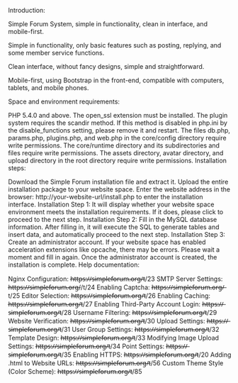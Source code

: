 Introduction:

Simple Forum System, simple in functionality, clean in interface, and mobile-first.

Simple in functionality, only basic features such as posting, replying, and some member service functions.

Clean interface, without fancy designs, simple and straightforward.

Mobile-first, using Bootstrap in the front-end, compatible with computers, tablets, and mobile phones.

Space and environment requirements:

PHP 5.4.0 and above.
The open_ssl extension must be installed.
The plugin system requires the scandir method. If this method is disabled in php.ini by the disable_functions setting, please remove it and restart.
The files db.php, params.php, plugins.php, and web.php in the core/config directory require write permissions.
The core/runtime directory and its subdirectories and files require write permissions.
The assets directory, avatar directory, and upload directory in the root directory require write permissions.
Installation steps:

Download the Simple Forum installation file and extract it.
Upload the entire installation package to your website space.
Enter the website address in the browser: http://your-website-url/install.php to enter the installation interface.
Installation Step 1: It will display whether your website space environment meets the installation requirements. If it does, please click to proceed to the next step.
Installation Step 2: Fill in the MySQL database information. After filling in, it will execute the SQL to generate tables and insert data, and automatically proceed to the next step.
Installation Step 3: Create an administrator account. If your website space has enabled acceleration extensions like opcache, there may be errors. Please wait a moment and fill in again.
Once the administrator account is created, the installation is complete.
Help documentation:

Nginx Configuration: h̶t̶t̶p̶s̶:̶/̶/̶s̶i̶m̶p̶l̶e̶f̶o̶r̶u̶m̶.̶o̶r̶g̶/̶t/23
SMTP Server Settings: h̶t̶t̶p̶s̶:̶/̶/̶s̶i̶m̶p̶l̶e̶f̶o̶r̶u̶m̶.̶o̶r̶g̶//t/24
Enabling Captcha: h̶t̶t̶p̶s̶:̶/̶/̶s̶i̶m̶p̶l̶e̶f̶o̶r̶u̶m̶.̶o̶r̶g̶/̶t/25
Editor Selection: h̶t̶t̶p̶s̶:̶/̶/̶s̶i̶m̶p̶l̶e̶f̶o̶r̶u̶m̶.̶o̶r̶g̶/̶t/26
Enabling Caching: h̶t̶t̶p̶s̶:̶/̶/̶s̶i̶m̶p̶l̶e̶f̶o̶r̶u̶m̶.̶o̶r̶g̶/̶t/27
Enabling Third-Party Account Login: h̶t̶t̶p̶s̶:̶/̶/̶s̶i̶m̶p̶l̶e̶f̶o̶r̶u̶m̶.̶o̶r̶g̶/̶t/28
Username Filtering: h̶t̶t̶p̶s̶:̶/̶/̶s̶i̶m̶p̶l̶e̶f̶o̶r̶u̶m̶.̶o̶r̶g̶/̶t/29
Website Verification: h̶t̶t̶p̶s̶:̶/̶/̶s̶i̶m̶p̶l̶e̶f̶o̶r̶u̶m̶.̶o̶r̶g̶/̶t/30
Upload Settings: h̶t̶t̶p̶s̶:̶/̶/̶s̶i̶m̶p̶l̶e̶f̶o̶r̶u̶m̶.̶o̶r̶g̶/̶t/31
User Group Settings: h̶t̶t̶p̶s̶:̶/̶/̶s̶i̶m̶p̶l̶e̶f̶o̶r̶u̶m̶.̶o̶r̶g̶/̶t/32
Template Design: h̶t̶t̶p̶s̶:̶/̶/̶s̶i̶m̶p̶l̶e̶f̶o̶r̶u̶m̶.̶o̶r̶g̶/̶t/33
Modifying Image Upload Settings: h̶t̶t̶p̶s̶:̶/̶/̶s̶i̶m̶p̶l̶e̶f̶o̶r̶u̶m̶.̶o̶r̶g̶/̶t/34
Point Settings: h̶t̶t̶p̶s̶:̶/̶/̶s̶i̶m̶p̶l̶e̶f̶o̶r̶u̶m̶.̶o̶r̶g̶/̶t/35
Enabling HTTPS: h̶t̶t̶p̶s̶:̶/̶/̶s̶i̶m̶p̶l̶e̶f̶o̶r̶u̶m̶.̶o̶r̶g̶/̶t/20
Adding .html to Website URLs: h̶t̶t̶p̶s̶:̶/̶/̶s̶i̶m̶p̶l̶e̶f̶o̶r̶u̶m̶.̶o̶r̶g̶/̶t/56
Custom Theme Style (Color Scheme): h̶t̶t̶p̶s̶:̶/̶/̶s̶i̶m̶p̶l̶e̶f̶o̶r̶u̶m̶.̶o̶r̶g̶/̶t/85
